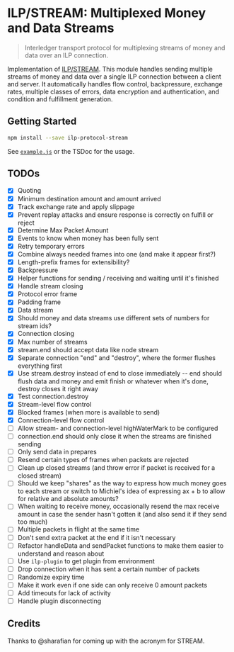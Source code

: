 # ILP/STREAM: Multiplexed Money and Data Streams
> Interledger transport protocol for multiplexing streams of money and data over an ILP connection.

Implementation of [ILP/STREAM](https://github.com/interledger/rfcs/pull/417). This module handles sending multiple streams of money and data over a single ILP connection between a client and server. It automatically handles flow control, backpressure, exchange rates, multiple classes of errors, data encryption and authentication, and condition and fulfillment generation.

## Getting Started

```sh
npm install --save ilp-protocol-stream
```

See [`example.js`](./example.js) or the TSDoc for the usage.

## TODOs

- [x] Quoting
- [x] Minimum destination amount and amount arrived
- [x] Track exchange rate and apply slippage
- [x] Prevent replay attacks and ensure response is correctly on fulfill or reject
- [x] Determine Max Packet Amount
- [x] Events to know when money has been fully sent
- [x] Retry temporary errors
- [x] Combine always needed frames into one (and make it appear first?)
- [x] Length-prefix frames for extensibility?
- [x] Backpressure
- [x] Helper functions for sending / receiving and waiting until it's finished
- [x] Handle stream closing
- [x] Protocol error frame
- [x] Padding frame
- [x] Data stream
- [x] Should money and data streams use different sets of numbers for stream ids?
- [x] Connection closing
- [x] Max number of streams
- [x] stream.end should accept data like node stream
- [x] Separate connection "end" and "destroy", where the former flushes everything first
- [x] Use stream.destroy instead of end to close immediately -- end should flush data and money and emit finish or whatever when it's done, destroy closes it right away
- [x] Test connection.destroy
- [x] Stream-level flow control
- [x] Blocked frames (when more is available to send)
- [x] Connection-level flow control
- [ ] Allow stream- and connection-level highWaterMark to be configured
- [ ] connection.end should only close it when the streams are finished sending
- [ ] Only send data in prepares
- [ ] Resend certain types of frames when packets are rejected
- [ ] Clean up closed streams (and throw error if packet is received for a closed stream)
- [ ] Should we keep "shares" as the way to express how much money goes to each stream or switch to Michiel's idea of expressing ax + b to allow for relative and absolute amounts?
- [ ] When waiting to receive money, occasionally resend the max receive amount in case the sender hasn't gotten it (and also send it if they send too much)
- [ ] Multiple packets in flight at the same time
- [ ] Don't send extra packet at the end if it isn't necessary
- [ ] Refactor handleData and sendPacket functions to make them easier to understand and reason about
- [ ] Use `ilp-plugin` to get plugin from environment
- [ ] Drop connection when it has sent a certain number of packets
- [ ] Randomize expiry time
- [ ] Make it work even if one side can only receive 0 amount packets
- [ ] Add timeouts for lack of activity
- [ ] Handle plugin disconnecting

## Credits

Thanks to @sharafian for coming up with the acronym for STREAM.
